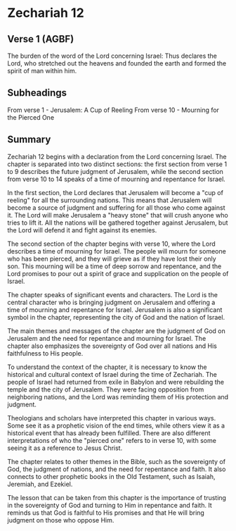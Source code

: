 # Zechariah 12

## Verse 1 (AGBF)

The burden of the word of the Lord concerning Israel: Thus declares the Lord, who stretched out the heavens and founded the earth and formed the spirit of man within him.

## Subheadings

From verse 1 - Jerusalem: A Cup of Reeling
From verse 10 - Mourning for the Pierced One

## Summary

Zechariah 12 begins with a declaration from the Lord concerning Israel. The chapter is separated into two distinct sections: the first section from verse 1 to 9 describes the future judgment of Jerusalem, while the second section from verse 10 to 14 speaks of a time of mourning and repentance for Israel.

In the first section, the Lord declares that Jerusalem will become a "cup of reeling" for all the surrounding nations. This means that Jerusalem will become a source of judgment and suffering for all those who come against it. The Lord will make Jerusalem a "heavy stone" that will crush anyone who tries to lift it. All the nations will be gathered together against Jerusalem, but the Lord will defend it and fight against its enemies.

The second section of the chapter begins with verse 10, where the Lord describes a time of mourning for Israel. The people will mourn for someone who has been pierced, and they will grieve as if they have lost their only son. This mourning will be a time of deep sorrow and repentance, and the Lord promises to pour out a spirit of grace and supplication on the people of Israel.

The chapter speaks of significant events and characters. The Lord is the central character who is bringing judgment on Jerusalem and offering a time of mourning and repentance for Israel. Jerusalem is also a significant symbol in the chapter, representing the city of God and the nation of Israel.

The main themes and messages of the chapter are the judgment of God on Jerusalem and the need for repentance and mourning for Israel. The chapter also emphasizes the sovereignty of God over all nations and His faithfulness to His people.

To understand the context of the chapter, it is necessary to know the historical and cultural context of Israel during the time of Zechariah. The people of Israel had returned from exile in Babylon and were rebuilding the temple and the city of Jerusalem. They were facing opposition from neighboring nations, and the Lord was reminding them of His protection and judgment.

Theologians and scholars have interpreted this chapter in various ways. Some see it as a prophetic vision of the end times, while others view it as a historical event that has already been fulfilled. There are also different interpretations of who the "pierced one" refers to in verse 10, with some seeing it as a reference to Jesus Christ.

The chapter relates to other themes in the Bible, such as the sovereignty of God, the judgment of nations, and the need for repentance and faith. It also connects to other prophetic books in the Old Testament, such as Isaiah, Jeremiah, and Ezekiel.

The lesson that can be taken from this chapter is the importance of trusting in the sovereignty of God and turning to Him in repentance and faith. It reminds us that God is faithful to His promises and that He will bring judgment on those who oppose Him.